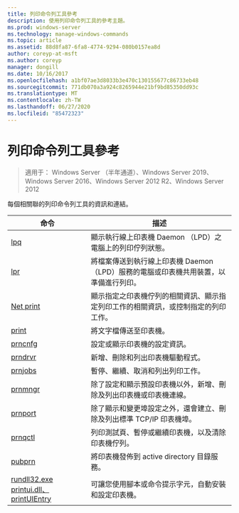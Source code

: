 ```yaml
---
title: 列印命令列工具參考
description: 使用列印命令列工具的參考主題。
ms.prod: windows-server
ms.technology: manage-windows-commands
ms.topic: article
ms.assetid: 88d8fa87-6fa8-4774-9294-080b0157ea8d
author: coreyp-at-msft
ms.author: coreyp
manager: dongill
ms.date: 10/16/2017
ms.openlocfilehash: a1bf07ae3d8033b3e470c130155677c86733eb48
ms.sourcegitcommit: 771db070a3a924c8265944e21bf9bd85350dd93c
ms.translationtype: MT
ms.contentlocale: zh-TW
ms.lasthandoff: 06/27/2020
ms.locfileid: "85472323"
---
```

# <a name="print-command-line-tool-reference"></a>列印命令列工具參考

> 適用于： Windows Server （半年通道）、Windows Server 2019、Windows Server 2016、Windows Server 2012 R2、Windows Server 2012

每個相關聯的列印命令列工具的資訊和連結。

| 命令 | 描述 |
|--|--|
| [lpq](lpq.md) | 顯示執行線上印表機 Daemon （LPD）之電腦上的列印佇列狀態。 |
| [lpr](lpr.md) | 將檔案傳送到執行線上印表機 Daemon （LPD）服務的電腦或印表機共用裝置，以準備進行列印。 |
| [Net print](net-print.md) | 顯示指定之印表機佇列的相關資訊、顯示指定列印工作的相關資訊，或控制指定的列印工作。 |
| [print](print.md) | 將文字檔傳送至印表機。 |
| [prncnfg](prncnfg.md) | 設定或顯示印表機的設定資訊。 |
| [prndrvr](prndrvr.md) | 新增、刪除和列出印表機驅動程式。 |
| [prnjobs](prnjobs.md) | 暫停、繼續、取消和列出列印工作。 |
| [prnmngr](prnmngr.md) | 除了設定和顯示預設印表機以外，新增、刪除及列出印表機或印表機連線。 |
| [prnport](prnport.md) | 除了顯示和變更埠設定之外，還會建立、刪除及列出標準 TCP/IP 印表機埠。 |
| [prnqctl](prnqctl.md) | 列印測試頁、暫停或繼續印表機，以及清除印表機佇列。 |
| [pubprn](pubprn.md) | 將印表機發佈到 active directory 目錄服務。 |
| [rundll32.exe printui.dll、printUIEntry](rundll32-printui.md) | 可讓您使用腳本或命令提示字元，自動安裝和設定印表機。 |